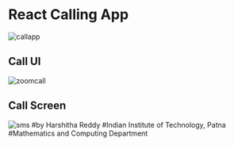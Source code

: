 # React Calling App 

![callapp](https://i.ibb.co/rcxVVHC/callapp.png)

## Call UI
![zoomcall](https://i.ibb.co/xzkXv72/zoomcall.png)
## Call Screen
![sms](https://i.ibb.co/WFr1ds0/sms.png)
#by Harshitha Reddy
#Indian Institute of Technology, Patna
#Mathematics and Computing Department

